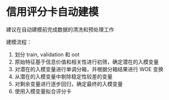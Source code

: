 # 信用评分卡自动建模
建议在自动建模前完成数据的清洗和预处理工作

建模流程：
1. 划分 train, validation 和 oot
2. 原始特征基于信息价值和相关性进行初筛，确定潜在的入模变量
3. 对潜在的入模变量进行单调分箱，并根据分箱结果进行 WOE 变换
4. 从潜在的入模变量中剔除稳定性较差的变量
5. 对剩余变量进行逐步回归，确定最终的入模变量
6. 使用入模变量拟合评分卡